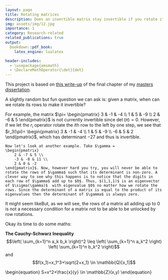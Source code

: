 ```yaml
---
layout: page
title: Rotating matrices
description: Does an invertible matrix stay invertible if you rotate its rows?
img: assets/img/12.jpg
importance: 1
category: Research-related
related_publications: true
output: 
  bookdown::pdf_book:
    latex_engine: lualatex

header-includes:
  - \usepackage{amsmath}
  - \DeclareMathOperator{\det}{det}
---
```


This project is based on [this write-up](assets/pdf/Unlocking_Matrices.pdf) of the final chapter of my [masters dissertation](assets/pdf/PM.pdf).

A slightly random but fun question we can ask is: given a matrix, when can we rotate its rows to make it invertible?

For example, the matrix $\pi=
    \begin{pmatrix}
        3 & -1 & -4 \\
        1 & 5 & -9 \\
        2 & -6 & 5
    \end{pmatrix}$ is not currently invertible since $\det(\pi)=0$. However, if we let the $r_i$ operator rotate the $i$th row to the left by one step, we see that $r_3(\pi)=
    \begin{pmatrix}
        3 & -1 & -4 \\
        1 & 5 & -9 \\
        -6 & 5 & 2
    \end{pmatrix}$, which has determinant $-27$ and thus is invertible.
    
    Now let's look at another example. Take $\gamma =
    \begin{pmatrix}
        2 & -7 & 5 \\
        -3 & -8 & 11 \\
        2 & 0 & -2
    \end{pmatrix}$. Now, however hard you try, you will never be able to rotate the rows of $\gamma$ such that its determinant is non-zero. A clever way to see why this happens is to notice that the digits in each row of $\gamma$ add up to $0$. Thus, $(1,1,1)$ is an eigenvector of $\sigma(\gamma)$  with eigenvalue $0$ no matter how we rotate the rows. Since the determinant of a matrix is equal to the product of its eigenvalues then the determinant of $\gamma$ is always zero. 
    
It might seem likeBut, as we will see, the rows of a matrix all adding up to $0$ is not a necessary condition for a matrix not to be able to be unlocked by row rotations.

Okay its time to do some maths:

**The Cauchy-Schwarz Inequality**\
$$\left( \sum_{k=1}^n a_k b_k \right)^2 \leq \left( \sum_{k=1}^n a_k^2 \right) \left( \sum_{k=1}^n b_k^2 \right)$$
and
$$f(x_1)=x_1^3+\sqrt{2+x_1} \in \mathbb{Q}[x_1]$$

\begin{equation}
S=x^2+\frac{x}{y} \in \mathbb{Z}(x,y)
\end{equation}


